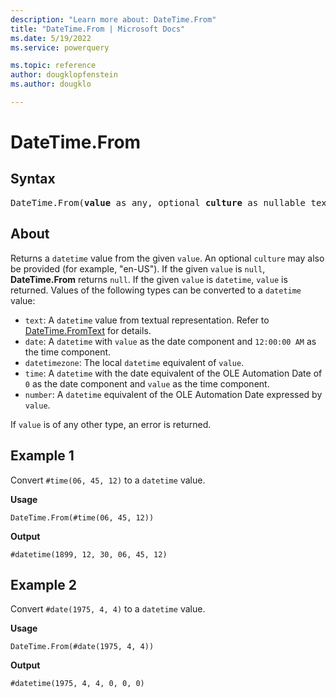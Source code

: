 ```yaml
---
description: "Learn more about: DateTime.From"
title: "DateTime.From | Microsoft Docs"
ms.date: 5/19/2022
ms.service: powerquery

ms.topic: reference
author: dougklopfenstein
ms.author: dougklo

---
```

# DateTime.From

## Syntax

<pre>
DateTime.From(<b>value</b> as any, optional <b>culture</b> as nullable text) as nullable datetime
</pre>
  
## About

Returns a `datetime` value from the given `value`. An optional `culture` may also be provided (for example, "en-US"). If the given `value` is `null`, **DateTime.From** returns `null`. If the given `value` is `datetime`, `value` is returned. Values of the following types can be converted to a `datetime` value:

* `text`: A `datetime` value from textual representation. Refer to [DateTime.FromText](datetime-fromtext.md) for details.
* `date`: A `datetime` with `value` as the date component and `12:00:00 AM` as the time component.
* `datetimezone`: The local `datetime` equivalent of `value`.
* `time`: A `datetime` with the date equivalent of the OLE Automation Date of `0` as the date component and `value` as the time component.
* `number`: A `datetime` equivalent of the OLE Automation Date expressed by `value`.

If `value` is of any other type, an error is returned.

## Example 1

Convert `#time(06, 45, 12)` to a `datetime` value.

**Usage**

```powerquery-m
DateTime.From(#time(06, 45, 12))
```

**Output**

`#datetime(1899, 12, 30, 06, 45, 12)`

## Example 2

Convert `#date(1975, 4, 4)` to a `datetime` value.

**Usage**

```powerquery-m
DateTime.From(#date(1975, 4, 4))
```

**Output**

`#datetime(1975, 4, 4, 0, 0, 0)`

